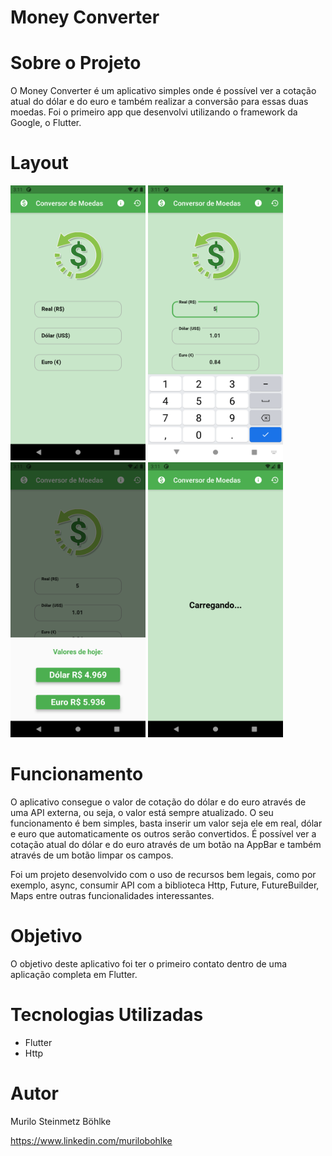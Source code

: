 # Money Converter

# Sobre o Projeto
O Money Converter é um aplicativo simples onde é possível ver a cotação atual do dólar e do euro e também realizar a conversão para essas duas moedas. Foi o primeiro app que desenvolvi utilizando o framework da Google, o Flutter.

# Layout

<img src="images/img1.png" width="216" height="440"> <img src="images/img2.png" width="216" height="440"> <img src="images/img3.png" width="216" height="440"> <img src="images/img4.png" width="216" height="440">

# Funcionamento

O aplicativo consegue o valor de cotação do dólar e do euro através de uma API externa, ou seja, o valor está sempre atualizado. O seu funcionamento é bem simples, basta inserir um valor seja ele em real, dólar e euro que automaticamente os outros serão convertidos. É possível ver a cotação atual do dólar e do euro através de um botão na AppBar e também através de um botão limpar os campos. 

Foi um projeto desenvolvido com o uso de recursos bem legais, como por exemplo, async, consumir API com a biblioteca Http, Future, FutureBuilder, Maps entre outras funcionalidades interessantes.

# Objetivo
O objetivo deste aplicativo foi ter o primeiro contato dentro de uma aplicação completa em Flutter.

# Tecnologias Utilizadas
- Flutter
- Http

# Autor
Murilo Steinmetz Böhlke

https://www.linkedin.com/murilobohlke
